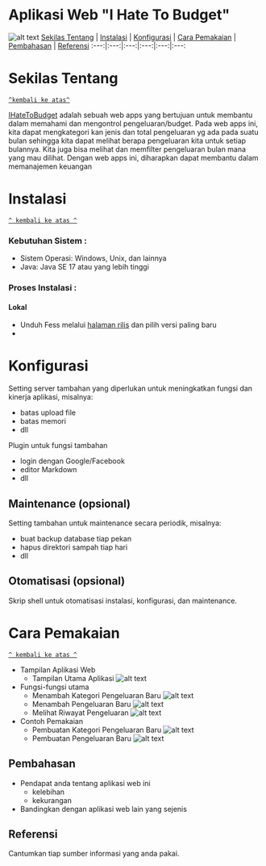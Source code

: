 # Aplikasi Web "I Hate To Budget"
![alt text](https://github.com/HijazP/i-hate-to-budget/blob/main/Image/Loginpage.png)
[Sekilas Tentang](#sekilas-tentang) | [Instalasi](#instalasi) | [Konfigurasi](#konfigurasi) | [Cara Pemakaian](#cara-pemakaian) | [Pembahasan](#pembahasan) | [Referensi](#referensi)
:---:|:---:|:---:|:---:|:---:|:---:

# Sekilas Tentang
[`^kembali ke atas^`](#)

[IHateToBudget](https://github.com/bminusl/ihatetobudget) adalah sebuah web apps yang bertujuan untuk membantu dalam memahami dan mengontrol pengeluaran/budget. Pada web apps ini, kita dapat mengkategori kan jenis dan total pengeluaran yg ada pada suatu bulan sehingga kita dapat melihat berapa pengeluaran kita untuk setiap bulannya. Kita juga bisa melihat dan memfilter pengeluaran bulan mana yang mau dilihat. Dengan web apps ini, diharapkan dapat membantu dalam memanajemen keuangan

# Instalasi
[`^ kembali ke atas ^`](#)

### Kebutuhan Sistem :
- Sistem Operasi: Windows, Unix, dan lainnya
- Java: Java SE 17 atau yang lebih tinggi

### Proses Instalasi :
#### Lokal
- Unduh Fess melalui [halaman rilis](https://github.com/codelibs/fess/releases) dan pilih versi paling baru
- 

# Konfigurasi

Setting server tambahan yang diperlukan untuk meningkatkan fungsi dan kinerja aplikasi, misalnya:
- batas upload file
- batas memori
- dll

Plugin untuk fungsi tambahan
- login dengan Google/Facebook
- editor Markdown
- dll


##  Maintenance (opsional)

Setting tambahan untuk maintenance secara periodik, misalnya:
- buat backup database tiap pekan
- hapus direktori sampah tiap hari
- dll


## Otomatisasi (opsional)

Skrip shell untuk otomatisasi instalasi, konfigurasi, dan maintenance.


# Cara Pemakaian
[`^ kembali ke atas ^`](#)
- Tampilan Aplikasi Web
    - Tampilan Utama Aplikasi
        ![alt text](https://github.com/HijazP/i-hate-to-budget/blob/main/Image/homepage.png)
- Fungsi-fungsi utama
    - Menambah Kategori Pengeluaran Baru
        ![alt text](https://github.com/HijazP/i-hate-to-budget/blob/main/Image/NewCategoryPage.png)
    - Menambah Pengeluaran Baru
        ![alt text](https://github.com/HijazP/i-hate-to-budget/blob/main/Image/NewExpensePage.png)
    - Melihat Riwayat Pengeluaran
        ![alt text](https://github.com/HijazP/i-hate-to-budget/blob/main/Image/HistoryPage.png)
- Contoh Pemakaian
    - Pembuatan Kategori Pengeluaran Baru
        ![alt text](https://github.com/HijazP/i-hate-to-budget/blob/main/Image/CreateNewCategory.png)
    - Pembuatan Pengeluaran Baru
        ![alt text](https://github.com/HijazP/i-hate-to-budget/blob/main/Image/CreateNewExpense.png)

## Pembahasan

- Pendapat anda tentang aplikasi web ini
    - kelebihan
    - kekurangan
- Bandingkan dengan aplikasi web lain yang sejenis


## Referensi

Cantumkan tiap sumber informasi yang anda pakai.
